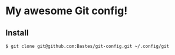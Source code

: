 # My awesome Git config!

## Install

```sh
$ git clone git@github.com:Bastes/git-config.git ~/.config/git
```
